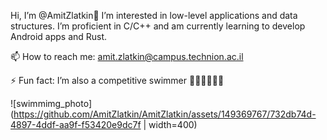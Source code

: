 Hi, I’m @AmitZlatkin👋
I’m interested in low-level applications and data structures.
I’m proficient in C/C++ and am currently learning to develop Android apps and Rust.

📫 How to reach me: amit.zlatkin@campus.technion.ac.il

⚡ Fun fact: I’m also a competitive swimmer 🏊‍♂️🏊‍♂️🏊‍♂️

![swimmimg_photo](https://github.com/AmitZlatkin/AmitZlatkin/assets/149369767/732db74d-4897-4ddf-aa9f-f53420e9dc7f | width=400)

<!---
AmitZlatkin/AmitZlatkin is a ✨ special ✨ repository because its `README.md` (this file) appears on your GitHub profile.
You can click the Preview link to take a look at your changes.
--->
